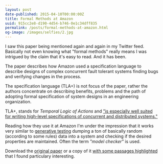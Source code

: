```yaml
---
layout: post
date-published: 2015-04-10T00:00:00Z
title: Formal Methods at Amazon
uuid: 915cc2e8-d190-4d54-b746-0e1c34dff835
permalink: /posts/formal-methods-at-amazon.html
og-image: /images/selfies/2.jpg
---
```


I saw this paper being mentioned again and again in my Twitter
feed. Basically not even knowing what "formal methods" really means I
was intrigued by the claim that it's easy to read. And it has been.

The paper describes how Amazon used a specification language to
describe designs of complex concurrent fault tolerant systems finding
bugs and verifying changes in the process.

The specification language (TLA+) is not focus of the paper, rather
the authors concentrate on describing benefits, problems and the path
of adopting formal specification of system designs in an engineering
organization.

TLA+, stands for *Temporal Logic of Actions* and ["is especially well suited for writing high-level specifications of concurrent and distributed systems."](http://research.microsoft.com/en-us/um/people/lamport/tla/tla-intro.html)

Reading how they use it at Amazon I'm under the impression that it
works very similar to [generative testing](http://blog.8thlight.com/connor-mendenhall/2013/10/31/check-your-work.html)
dumping a ton of basically random (according to some rules) data into a system
and checking if the desired properties are maintained. Often the term
*"model checker"* is used.

Download the [original paper](http://research.microsoft.com/en-us/um/people/lamport/tla/amazon.html) or a copy of it [with some passages highlighted](/images/formal-methods-amazon.pdf) that I found particulary interesting.

